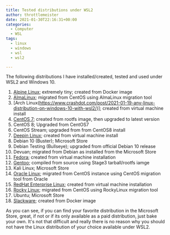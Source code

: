 ```yaml
---
title: Tested distributions under WSL2
author: throttlemeister
date: 2021-01-30T22:16:31+00:00
categories:
  - Computer
  - WSL
tags:
  - linux
  - windows
  - wsl
  - wsl2

---
```

The following distributions I have installed/created, tested and used under WSL2 and Windows 10.

1. [Alpine Linux](https://www.crashdot.com/post/2021-01-19-any-linux-distribution-on-windows-10-with-wsl2/); extremely tiny; created from Docker image
2. [AlmaLinux](https://github.com/AlmaLinux/almalinux-deploy); migrated from CentOS using AlmaLinux migration tool
3. [Arch Linux(https://www.crashdot.com/post/2021-01-19-any-linux-distribution-on-windows-10-with-wsl2/)]; created from virtual machine install
4. [CentOS 7](https://github.com/wsldl-pg/CentWSL); created from rootfs image, then upgraded to latest version
5. CentOS 8; Upgraded from CentOS7
6. CentOS Stream; upgraded from from CentOS8 install
7. [Deepin Linux](https://www.crashdot.com/post/2021-01-19-any-linux-distribution-on-windows-10-with-wsl2/); created from virtual machine install
8. Debian 10 (Buster); Microsoft Store
9. Debian Testing (Bullseye); upgraded from official Debian 10 release
10. Devuan; migrated from Debian as installed from the Microsoft Store
11. [Fedora](https://www.crashdot.com/post/2021-01-19-any-linux-distribution-on-windows-10-with-wsl2/); created from virtual machine installation
12. [Gentoo](https://www.crashdot.com/post/2021-01-19-gentoo-on-windows-10-with-wsl2/); compiled from source using Stage3 tarball/rootfs iamge
13. Kali Linux; Microsoft Store
14. [Oracle Linux](https://linux.oracle.com/switch/centos/); migrated from CentOS instance using CentOS migration tool from Oracle
15. [RedHat Enterprise Linux](https://www.crashdot.com/post/2021-01-19-any-linux-distribution-on-windows-10-with-wsl2/); created from virtual machine installation
17. [Rocky Linux](https://github.com/rocky-linux/rocky-tools/tree/main/migrate2rocky); migrated from CentOS using RockyLinux migration tool
18. Ubuntu; Microsoft Store
19. [Slackware](https://www.crashdot.com/post/2021-01-19-any-linux-distribution-on-windows-10-with-wsl2/); created from Docker image

As you can see, if you can find your favorite distribution in the Microsoft Store, great, if not or if its only available as a paid distribution, just bake your own. It's not that difficult and really there is no reason why you should not have the Linux distribution of your choice available under WSL2.
